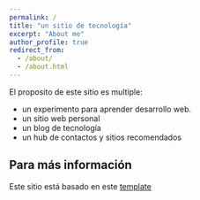 ```yaml
---
permalink: /
title: "un sitio de tecnología"
excerpt: "About me"
author_profile: true
redirect_from: 
  - /about/
  - /about.html
---
```


El proposito de este sitio es multiple: 
+ un experimento para aprender desarrollo web.
+ un sitio web personal
+ un blog de tecnología
+ un hub de contactos y sitios recomendados
 

Para más información
------
Este sitio está basado en este [template](https://academicpages.github.io)
